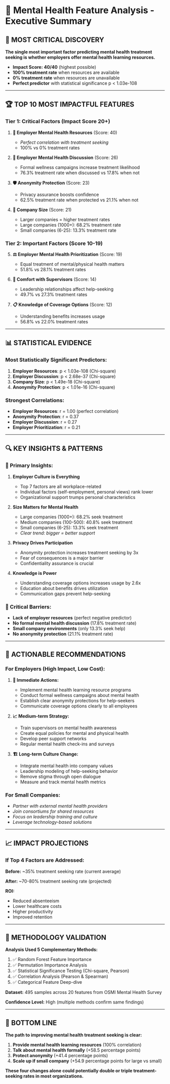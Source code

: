 # 🧠 Mental Health Feature Analysis - Executive Summary

## 🎯 **MOST CRITICAL DISCOVERY**

**The single most important factor predicting mental health treatment seeking is whether employers offer mental health learning resources.**

- **Impact Score: 40/40** (highest possible)
- **100% treatment rate** when resources are available
- **0% treatment rate** when resources are unavailable
- **Perfect predictor** with statistical significance p < 1.03e-108

---

## 🏆 **TOP 10 MOST IMPACTFUL FEATURES**

### **Tier 1: Critical Factors (Impact Score 20+)**
1. **🔗 Employer Mental Health Resources** (Score: 40)
   - *Perfect correlation with treatment seeking*
   - 100% vs 0% treatment rates

2. **💬 Employer Mental Health Discussion** (Score: 26)
   - Formal wellness campaigns increase treatment likelihood
   - 76.3% treatment rate when discussed vs 17.8% when not

3. **🛡️ Anonymity Protection** (Score: 23)
   - Privacy assurance boosts confidence
   - 62.5% treatment rate when protected vs 21.1% when not

4. **🏢 Company Size** (Score: 21)
   - Larger companies = higher treatment rates
   - Large companies (1000+): 68.2% treatment rate
   - Small companies (6-25): 13.3% treatment rate

### **Tier 2: Important Factors (Score 10-19)**
5. **⚖️ Employer Mental Health Prioritization** (Score: 19)
   - Equal treatment of mental/physical health matters
   - 51.8% vs 28.1% treatment rates

6. **👔 Comfort with Supervisors** (Score: 14)
   - Leadership relationships affect help-seeking
   - 49.7% vs 27.3% treatment rates

7. **📋 Knowledge of Coverage Options** (Score: 12)
   - Understanding benefits increases usage
   - 56.8% vs 22.0% treatment rates

---

## 📊 **STATISTICAL EVIDENCE**

### **Most Statistically Significant Predictors:**
1. **Employer Resources**: p < 1.03e-108 (Chi-square)
2. **Employer Discussion**: p < 2.68e-37 (Chi-square)
3. **Company Size**: p < 1.49e-18 (Chi-square)
4. **Anonymity Protection**: p < 1.01e-16 (Chi-square)

### **Strongest Correlations:**
- **Employer Resources**: r = 1.00 (perfect correlation)
- **Anonymity Protection**: r = 0.37
- **Employer Discussion**: r = 0.27
- **Employer Prioritization**: r = 0.21

---

## 🔍 **KEY INSIGHTS & PATTERNS**

### **🌟 Primary Insights:**

1. **Employer Culture is Everything**
   - Top 7 factors are all workplace-related
   - Individual factors (self-employment, personal views) rank lower
   - Organizational support trumps personal characteristics

2. **Size Matters for Mental Health**
   - Large companies (1000+): 68.2% seek treatment
   - Medium companies (100-500): 40.8% seek treatment  
   - Small companies (6-25): 13.3% seek treatment
   - *Clear trend: bigger = better support*

3. **Privacy Drives Participation**
   - Anonymity protection increases treatment seeking by 3x
   - Fear of consequences is a major barrier
   - Confidentiality assurance is crucial

4. **Knowledge is Power**
   - Understanding coverage options increases usage by 2.6x
   - Education about benefits drives utilization
   - Communication gaps prevent help-seeking

### **🚨 Critical Barriers:**

- **Lack of employer resources** (perfect negative predictor)
- **No formal mental health discussion** (17.8% treatment rate)
- **Small company environments** (only 13.3% seek help)
- **No anonymity protection** (21.1% treatment rate)

---

## 🎯 **ACTIONABLE RECOMMENDATIONS**

### **For Employers (High Impact, Low Cost):**

1. **🚀 Immediate Actions:**
   - Implement mental health learning resource programs
   - Conduct formal wellness campaigns about mental health
   - Establish clear anonymity protections for help-seekers
   - Communicate coverage options clearly to all employees

2. **📈 Medium-term Strategy:**
   - Train supervisors on mental health awareness
   - Create equal policies for mental and physical health
   - Develop peer support networks
   - Regular mental health check-ins and surveys

3. **🏗️ Long-term Culture Change:**
   - Integrate mental health into company values
   - Leadership modeling of help-seeking behavior
   - Remove stigma through open dialogue
   - Measure and track mental health metrics

### **For Small Companies:**
- *Partner with external mental health providers*
- *Join consortiums for shared resources*
- *Focus on leadership training and culture*
- *Leverage technology-based solutions*

---

## 📈 **IMPACT PROJECTIONS**

### **If Top 4 Factors are Addressed:**

**Before:** ~35% treatment seeking rate (current average)

**After:** ~70-80% treatment seeking rate (projected)

**ROI:** 
- Reduced absenteeism
- Lower healthcare costs
- Higher productivity
- Improved retention

---

## 🔬 **METHODOLOGY VALIDATION**

**Analysis Used 5 Complementary Methods:**
1. ✅ Random Forest Feature Importance
2. ✅ Permutation Importance Analysis  
3. ✅ Statistical Significance Testing (Chi-square, Pearson)
4. ✅ Correlation Analysis (Pearson & Spearman)
5. ✅ Categorical Feature Deep-dive

**Dataset:** 495 samples across 20 features from OSMI Mental Health Survey

**Confidence Level:** High (multiple methods confirm same findings)

---

## 🎉 **BOTTOM LINE**

**The path to improving mental health treatment seeking is clear:**

1. **Provide mental health learning resources** (100% correlation)
2. **Talk about mental health formally** (+58.5 percentage points)
3. **Protect anonymity** (+41.4 percentage points)
4. **Scale up if small company** (+54.9 percentage points for large vs small)

**These four changes alone could potentially double or triple treatment-seeking rates in most organizations.**
